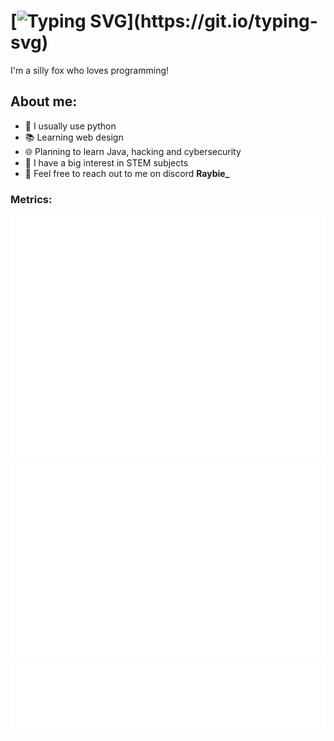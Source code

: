 # [![Typing SVG](https://readme-typing-svg.demolab.com?font=&size=35&pause=1000&color=BC38F7&width=435&lines=Heyya%2C+I'm+Raybie!)](https://git.io/typing-svg)
I'm a silly fox who loves programming!

## About me:
- 🐍 I usually use python
- 📚 Learning web design
- 🌐 Planning to learn Java, hacking and cybersecurity
- 🧪 I have a big interest in STEM subjects
- 💬 Feel free to reach out to me on discord **Raybie_**

### Metrics:
![Metrics](/github-metrics.svg)
![Metrics](/metrics.plugin.isocalendar.fullyear.svg)
![Metrics](/metrics.plugin.languages.svg)
